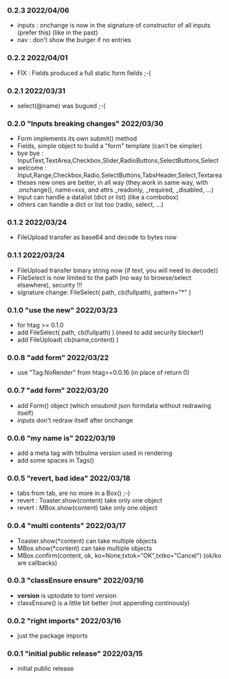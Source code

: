 ### 0.2.3 2022/04/06

* inputs : onchange is now in the signature of constructor of all inputs (prefer this) (like in the past)
* nav : don't show the burger if no entries

### 0.2.2 2022/04/01

* FIX : Fields produced a full static form fields ;-(

### 0.2.1 2022/03/31

* select(@name) was bugued ;-(

### 0.2.0 "Inputs breaking changes" 2022/03/30

* Form implements its own submit() method
* Fields, simple object to build a "form" template (can't be simpler)
* bye bye : InputText,TextArea,Checkbox,Slider,RadioButtons,SelectButtons,Select
* welcome : Input,Range,Checkbox,Radio,SelectButtons,TabsHeader,Select,Textarea
* theses new ones are better, in all way (they.work in same way, with .onchange(), name=xxx, and attrs _readonly, _required, _disabled, ...)
* Input can handle a datalist (dict or list) (like a combobox)
* others can handle a dict or list too (radio, select, ...)

### 0.1.2  2022/03/24

* FileUpload transfer as base64 and decode to bytes now

### 0.1.1  2022/03/24

* FileUpload transfer binary string now (if text, you will need to decode))
* FileSelect is now limited to the path (no way to browse/select elsewhere), security !!!
* signature change: FileSelect( path, cb(fullpath), pattern="*" )

### 0.1.0 "use the new" 2022/03/23

 * for htag >= 0.1.0
 * add FileSelect( path, cb(fullpath) ) (need to add security blocker!)
 * add FileUpload( cb(name,content) )

### 0.0.8 "add form" 2022/03/22

 * use "Tag.NoRender" from htag>=0.0.16 (in place of return 0)

### 0.0.7 "add form" 2022/03/20

 * add Form() object (which onsubmit json formdata without redrawing itself)
 * inputs don't redraw itself after onchange

### 0.0.6 "my name is" 2022/03/19

 * add a meta tag with htbulma version used in rendering
 * add some spaces in Tags()

### 0.0.5 "revert, bad idea" 2022/03/18

 * tabs from tab, are no more in a Box() ;-)
 * revert : Toaster.show(content) take only one object
 * revert : MBox.show(content) take only one object

### 0.0.4 "multi contents" 2022/03/17

 * Toaster.show(*content) can take multiple objects
 * MBox.show(*content) can take multiple objects
 * MBox.confirm(content, ok, ko=None,txtok="OK",txtko="Cancel") (ok/ko are callbacks)

### 0.0.3 "classEnsure ensure" 2022/03/16

 * __version__ is uptodate to toml version
 * classEnsure() is a little bit better (not appending continously)

### 0.0.2 "right imports" 2022/03/16

 * just the package imports

### 0.0.1 "initial public release" 2022/03/15

 * initial public release

